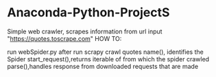 # Anaconda-Python-ProjectS
Simple web crawler, scrapes information from url input "https://quotes.toscrape.com"
HOW TO:

run webSpider.py
after run scrapy crawl quotes
name(), identifies the Spider
start_request(),returns iterable of from which the spider crawled
parse(),handles response from downloaded requests that are made

